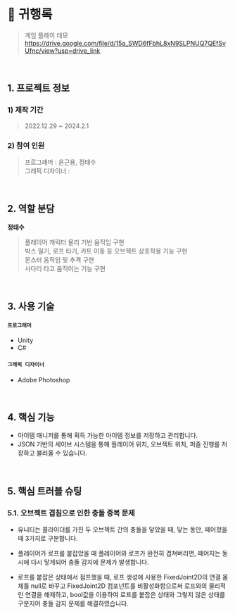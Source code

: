 # :pushpin: 귀행록
>게임 플레이 데모   
>https://drive.google.com/file/d/15a_SWD6fFbhL8xN9SLPNUQ7QEfSvUfnc/view?usp=drive_link

</br>

## 1. 프로젝트 정보
### **1) 제작 기간**
>2022.12.29 ~ 2024.2.1

### **2) 참여 인원**
>프로그래머 : 윤근용, 정태수   
>그래픽 디자이너 : 

</br>

## 2. 역할 분담
**정태수**
>플레이어 캐릭터 물리 기반 움직임 구현   
>박스 밀기, 로프 타기, 카트 이동 등 오브젝트 상호작용 기능 구현   
>몬스터 움직임 및 추격 구현   
>사다리 타고 움직이는 기능 구현   

</br>

## 3. 사용 기술
#### `프로그래머`
- Unity
- C#

#### `그래픽 디자이너`
- Adobe Photoshop

</br>

## 4. 핵심 기능
- 아이템 매니저를 통해 획득 가능한 아이템 정보를 저장하고 관리합니다.
- JSON 기반의 세이브 시스템을 통해 플레이어 위치, 오브젝트 위치, 퍼즐 진행를 저장하고 불러올 수 있습니다.

</br>

## 5. 핵심 트러블 슈팅
### 5.1. 오브젝트 겹침으로 인한 충돌 중복 문제
- 유니티는 콜라이더를 가진 두 오브젝트 간의 충돌을 닿았을 때, 닿는 동안, 떼어졌을 때 3가지로 구분합니다.
- 플레이어가 로프를 붙잡았을 때 플레이어와 로프가 완전히 겹쳐버리면, 떼어지는 동시에 다시 닿게되어 충돌 감지에 문제가 발생합니다.


- 로프를 붙잡은 상태에서 점프했을 때, 로프 생성에 사용한 FixedJoint2D의 연결 몸체를 null로 바꾸고 FixedJoint2D 컴포넌트를 비활성화함으로써 로프와의 물리적인 연결을 해제하고,
bool값을 이용하여 로프를 붙잡은 상태와 그렇지 않은 상태를 구분지어 충돌 감지 문제를 해결하였습니다.
